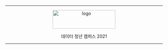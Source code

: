 * * *


<p align="center">
    <img src="https://user-images.githubusercontent.com/80026561/130731646-cc2d02ae-6eb3-4a75-b12e-c3da206b4ef0.png" alt="logo" width="200" height="60">
</p>

<p align="center">
  데이터 청년 캠퍼스 2021 
</p>
   
 
* * *


